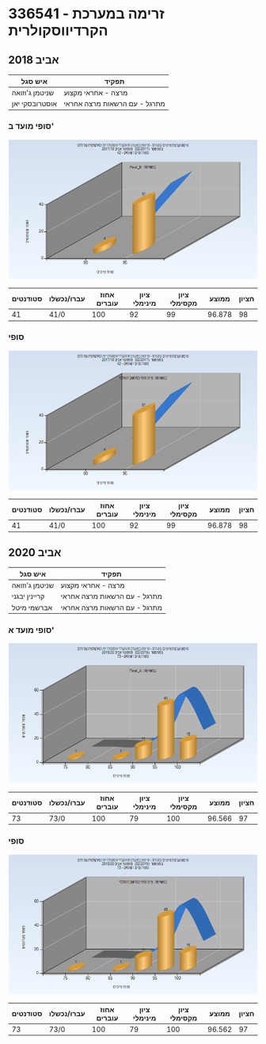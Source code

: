 # 336541 - זרימה במערכת הקרדיווסקולרית

## אביב 2018

| איש סגל | תפקיד |
| ---- | ---- |
| שניטמן ג'וזואה | מרצה - אחראי מקצוע |
| אוסטרובסקי יאן | מתרגל - עם הרשאות מרצה אחראי |

### סופי מועד ב'

![201702 Final_B](201702/Final_B.png)

| סטודנטים | עברו/נכשלו | אחוז עוברים | ציון מינימלי | ציון מקסימלי | ממוצע | חציון |
| ---- | ---- | ---- | ---- | ---- | ---- | ---- |
| 41 | 41/0 | 100 | 92 | 99 | 96.878 | 98 |

### סופי

![201702 Finals](201702/Finals.png)

| סטודנטים | עברו/נכשלו | אחוז עוברים | ציון מינימלי | ציון מקסימלי | ממוצע | חציון |
| ---- | ---- | ---- | ---- | ---- | ---- | ---- |
| 41 | 41/0 | 100 | 92 | 99 | 96.878 | 98 |

## אביב 2020

| איש סגל | תפקיד |
| ---- | ---- |
| שניטמן ג'וזואה | מרצה - אחראי מקצוע |
| קריינין יבגני | מתרגל - עם הרשאות מרצה אחראי |
| אברשמי מיטל | מתרגל - עם הרשאות מרצה אחראי |

### סופי מועד א'

![201902 Final_A](201902/Final_A.png)

| סטודנטים | עברו/נכשלו | אחוז עוברים | ציון מינימלי | ציון מקסימלי | ממוצע | חציון |
| ---- | ---- | ---- | ---- | ---- | ---- | ---- |
| 73 | 73/0 | 100 | 79 | 100 | 96.566 | 97 |

### סופי

![201902 Finals](201902/Finals.png)

| סטודנטים | עברו/נכשלו | אחוז עוברים | ציון מינימלי | ציון מקסימלי | ממוצע | חציון |
| ---- | ---- | ---- | ---- | ---- | ---- | ---- |
| 73 | 73/0 | 100 | 79 | 100 | 96.562 | 97 |

